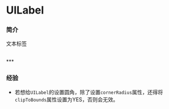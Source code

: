 # UILabel

### 简介

文本标签


<br>
***
<br>


### 经验

* 若想给`UILabel`的设置圆角，除了设置`cornerRadius`属性，还得将`clipToBounds`属性设置为YES，否则会无效。